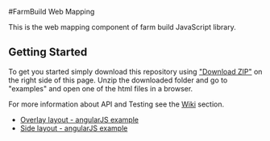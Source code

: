 #FarmBuild Web Mapping

This is the web mapping component of farm build JavaScript library.


## Getting Started

To get you started simply download this repository using <a href="https://github.com/FarmBuild/farmbuild-web-mapping/archive/master.zip" target="_blank">"Download ZIP"</a> on the right side of this page.
Unzip the downloaded folder and go to "examples" and open one of the html files in a browser.

For more information about API and Testing see the [Wiki](https://github.com/FarmBuild/farmbuild-web-mapping/wiki) section.

* <a href="https://rawgit.com/FarmBuild/farmbuild-web-mapping/master/examples/overlay/index.html" target="_blank">Overlay layout - angularJS example</a>
* <a href="https://rawgit.com/FarmBuild/farmbuild-web-mapping/master/examples/side/index.html" target="_blank">Side layout - angularJS example</a>